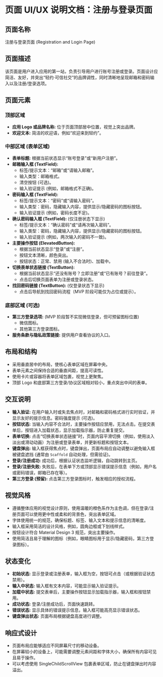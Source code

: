 # 页面 UI/UX 说明文档：注册与登录页面

## 页面名称

注册与登录页面 (Registration and Login Page)

## 页面描述

该页面是用户进入应用的第一站，负责引导用户进行账号注册或登录。页面设计应简洁、友好，并突出“轻约·可信社交”的品牌调性，同时清晰地呈现邮箱和密码输入以及注册/登录选项。

## 页面元素

### 顶部区域

*   **应用 Logo 或品牌名称:** 位于页面顶部居中位置，视觉上突出品牌。
*   **欢迎文本:** 简洁的欢迎语，例如“欢迎来到轻约”。

### 中部区域 (表单区域)

*   **表单标题:** 根据当前状态显示“账号登录”或“新用户注册”。
*   **邮箱输入框 (TextField):**
    *   标签/提示文本：“邮箱”或“请输入邮箱”。
    *   输入类型：邮箱格式。
    *   清空按钮 (可选)。
    *   输入验证提示 (例如，邮箱格式不正确)。
*   **密码输入框 (TextField):**
    *   标签/提示文本：“密码”或“请输入密码”。
    *   输入类型：密码，隐藏输入内容，提供显示/隐藏密码的图标按钮。
    *   输入验证提示 (例如，密码长度不足)。
*   **确认密码输入框 (TextField):** (仅注册状态下显示)
    *   标签/提示文本：“确认密码”或“请再次输入密码”。
    *   输入类型：密码，隐藏输入内容，提供显示/隐藏密码的图标按钮。
    *   输入验证提示 (例如，两次输入的密码不一致)。
*   **主要操作按钮 (ElevatedButton):**
    *   根据当前状态显示“登录”或“注册”。
    *   按钮文本清晰，颜色突出。
    *   按钮状态：正常、禁用 (输入不合法时)、加载中。
*   **切换表单状态链接 (TextButton):**
    *   根据当前状态显示“还没有账号？立即注册”或“已有账号？前往登录”。
    *   点击后切换页面表单为注册或登录状态。
*   **找回密码链接 (TextButton):** (仅登录状态下显示)
    *   点击后导航到找回密码流程（MVP 阶段可能仅为占位或提示）。

### 底部区域 (可选)

*   **第三方登录选项:** (MVP 阶段暂不实现微信登录，但可预留图标位置)
    *   微信图标。
    *   其他第三方登录图标。
*   **服务条款与隐私政策链接:** 提供用户查看协议的入口。

## 布局和结构

*   采用垂直居中的布局，使核心表单区域在屏幕中央。
*   表单元素之间保持合适的垂直间距，提高可读性。
*   使用卡片或容器将表单区域包裹，视觉上更聚焦。
*   顶部 Logo 和底部第三方登录/协议区域相对较小，重点突出中间的表单。

## 交互说明

*   **输入验证:** 在用户输入时或失去焦点时，对邮箱和密码格式进行实时验证，并显示友好的提示信息。密码强度提示 (可选)。
*   **按钮状态:** 当输入内容不合法时，主要操作按钮应禁用，无法点击。在提交表单后，按钮进入加载状态，显示加载指示器，防止重复提交。
*   **表单切换:** 点击“切换表单状态链接”时，页面内容平滑切换（例如，使用淡入淡出或滑动动画）为注册或登录表单，并更新标题和按钮文本。
*   **键盘弹出:** 输入框获得焦点时，键盘弹出，页面布局应自动调整以避免输入框被键盘遮挡 (通常由 `Scaffold` 自动处理，但需验证)。
*   **登录/注册成功:** 成功后，根据认证状态监听逻辑，自动跳转到主页。
*   **登录/注册失败:** 失败后，在表单下方或顶部显示错误提示信息（例如，用户名或密码错误，邮箱已存在等）。
*   **第三方登录 (预留):** 点击第三方登录图标时，触发相应的授权流程。

## 视觉风格

*   遵循整体应用的视觉设计原则，使用温暖的橙色系作为主色调，但在登录/注册页面可以使用更中性或柔和的背景色，突出表单区域。
*   字体使用统一的规范，确保标题、标签、输入文本和提示信息的清晰度。
*   输入框采用简洁的设计风格，例如，圆角边框或下划线样式。
*   按钮设计符合 Material Design 3 规范，突出主要操作。
*   使用简洁且易于理解的图标（例如，眼睛图标用于显示/隐藏密码，第三方登录图标）。

## 状态变化

*   **初始状态:** 显示登录或注册表单，输入框为空，按钮可点击（或根据验证状态禁用）。
*   **输入中状态:** 输入框有文本内容，可能显示输入验证提示。
*   **加载中状态:** 提交表单后，主要操作按钮显示加载指示器，输入框和按钮禁用。
*   **成功状态:** 登录/注册成功后，页面快速跳转。
*   **错误状态:** 显示具体的错误提示信息，输入框可能高亮显示错误状态。
*   **键盘弹出状态:** 页面布局根据键盘高度进行调整。

## 响应式设计

*   页面布局应能够适应不同屏幕尺寸的移动设备。
*   在屏幕较小的设备上，可能需要调整元素间距和字体大小，确保所有内容可见且易于操作。
*   可以考虑使用 SingleChildScrollView 包裹表单区域，防止在键盘弹出时内容溢出。